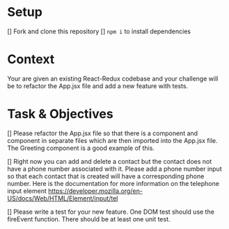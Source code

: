 # Setup

[] Fork and clone this repository
[] `npm i` to install dependencies

# Context

Your are given an existing React-Redux codebase and your challenge will be to refactor the App.jsx file and add a new feature with tests.

# Task & Objectives

[] Please refactor the App.jsx file so that there is a <ContactList/> component and <ListItem/> component in separate files which are then imported into the App.jsx file. The Greeting component is a good example of this.

[] Right now you can add and delete a contact but the contact does not have a phone number associated with it. Please add a phone number input so that each contact that is created will have a corresponding phone number. Here is the documentation for more information on the telephone input element https://developer.mozilla.org/en-US/docs/Web/HTML/Element/input/tel

[] Please write a test for your new feature. One DOM test should use the fireEvent function. There should be at least one unit test.
